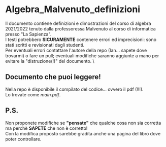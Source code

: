 # Algebra_Malvenuto_definizioni
Il documento contiene definizioni e dimostrazioni del corso di algebra 2021/2022 tenuto dalla professoressa Malvenuto al corso di informatica presso "La Sapienza".
\
I testi potrebbero **SICURAMENTE** contenere errori ed imprecisioni: sono stati scritti e revisionati dagli studenti.
\
Per eventuali errori contattare l'autore della repo (Ian... sapete dove trovarmi) o fare un pull; eventuali modifiche saranno aggiunte a mano per evitare la "distruzione(!)" del documento.
\
## Documento che puoi leggere!
Nella repo è disponibile il compilato del codice... ovvero il pdf (!!!).\
Lo trovate come _main.pdf_.

## P.S. 
Non proponete modifiche se **"pensate"** che qualche cosa non sia corretta ma perchè **SAPETE** che non è corretto!\
Con la modifica proposto sarebbe gradita anche una pagina del libro dove poter controllare.

